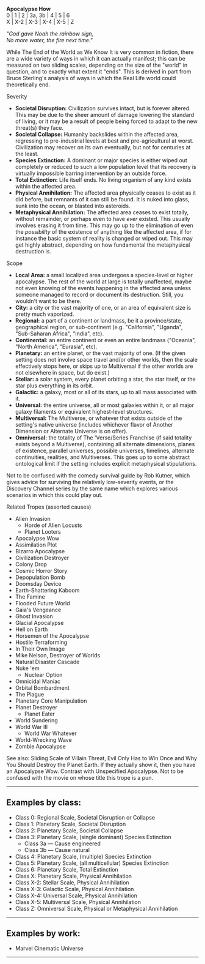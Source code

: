 **Apocalypse How**  
0 | 1 | 2 | 3a, 3b | 4 | 5 | 6  
X | X-2 | X-3 | X-4 | X-5 | Z

_"God gave Noah the rainbow sign,  
No more water, the fire next time."_

While The End of the World as We Know It is very common in fiction, there are a wide variety of ways in which it can actually manifest; this can be measured on two sliding scales, depending on the size of the "world" in question, and to exactly what extent it "ends". This is derived in part from Bruce Sterling's analysis of ways in which the Real Life world could theoretically end.

Severity

-   **Societal Disruption:** Civilization survives intact, but is forever altered. This may be due to the sheer amount of damage lowering the standard of living, or it may be a result of people being forced to adapt to the new threat(s) they face.
-   **Societal Collapse:** Humanity backslides within the affected area, regressing to pre-industrial levels at best and pre-agricultural at worst. Civilization may recover on its own eventually, but not for centuries at the least.
-   **Species Extinction:** A dominant or major species is either wiped out completely or reduced to such a low population level that its recovery is virtually impossible barring intervention by an outside force.
-   **Total Extinction:** Life itself ends. No living organism of any kind exists within the affected area.
-   **Physical Annihilation:** The affected area physically ceases to exist as it did before, but remnants of it can still be found. It is nuked into glass, sunk into the ocean, or blasted into asteroids.
-   **Metaphysical Annihilation:** The affected area ceases to exist totally, without remainder, or perhaps even to have _ever_ existed. This usually involves erasing it from time. This may go up to the elimination of even the _possibility_ of the existence of anything like the affected area, if for instance the basic system of reality is changed or wiped out. This may get highly abstract, depending on how fundamental the metaphysical destruction is.

Scope

-   **Local Area:** a small localized area undergoes a species-level or higher apocalypse. The rest of the world at large is totally unaffected, maybe not even knowing of the events happening in the affected area unless someone managed to record or document its destruction. Still, you wouldn't want to be there.
-   **City:** a city or the vast majority of one, or an area of equivalent size is pretty much vaporized.
-   **Regional:** a part of a continent or landmass, be it a province/state, geographical region, or sub-continent (e.g. "California", "Uganda", "Sub-Saharan Africa", "India", etc).
-   **Continental:** an entire continent or even an entire landmass ("Oceania", "North America", "Eurasia", etc).
-   **Planetary:** an entire planet, or the vast majority of one. (If the given setting does not involve space travel and/or other worlds, then the scale effectively stops here, or skips up to Multiversal if the other worlds are not elsewhere in space, but do exist.)
-   **Stellar:** a solar system, every planet orbiting a star, the star itself, or the star plus everything in its orbit.
-   **Galactic:** a galaxy, most or all of its stars, up to all mass associated with it.
-   **Universal:** the entire universe, all or most galaxies within it, or all major galaxy filaments or equivalent highest-level structures.
-   **Multiversal:** The Multiverse, or whatever that exists outside of the setting's native universe (includes whichever flavor of Another Dimension or Alternate Universe is on offer).
-   **Omniversal:** the totality of The 'Verse/Series Franchise (if said totality exists beyond a Multiverse), containing all alternate dimensions, planes of existence, parallel universes, possible universes, timelines, alternate continuities, realities, and Multiverses. This goes up to some abstract ontological limit if the setting includes explicit metaphysical stipulations.

Not to be confused with the comedy survival guide by Rob Kutner, which gives advice for surviving the relatively low-severity events, or the Discovery Channel series by the same name which explores various scenarios in which this could play out.

Related Tropes (assorted causes)

-   Alien Invasion
    -   Horde of Alien Locusts
    -   Planet Looters
-   Apocalypse Wow
-   Assimilation Plot
-   Bizarro Apocalypse
-   Civilization Destroyer
-   Colony Drop
-   Cosmic Horror Story
-   Depopulation Bomb
-   Doomsday Device
-   Earth-Shattering Kaboom
-   The Famine
-   Flooded Future World
-   Gaia's Vengeance
-   Ghost Invasion
-   Glacial Apocalypse
-   Hell on Earth
-   Horsemen of the Apocalypse
-   Hostile Terraforming
-   In Their Own Image
-   Mike Nelson, Destroyer of Worlds
-   Natural Disaster Cascade
-   Nuke 'em
    -   Nuclear Option
-   Omnicidal Maniac
-   Orbital Bombardment
-   The Plague
-   Planetary Core Manipulation
-   Planet Destroyer
    -   Planet Eater
-   World Sundering
-   World War III
    -   World War Whatever
-   World-Wrecking Wave
-   Zombie Apocalypse

See also: Sliding Scale of Villain Threat, Evil Only Has to Win Once and Why You Should Destroy the Planet Earth. If they actually show it, then you have an Apocalypse Wow. Contrast with Unspecified Apocalypse. Not to be confused with the movie on whose title this trope is a pun.

___

## Examples by class:

-   Class 0: Regional Scale, Societal Disruption or Collapse
-   Class 1: Planetary Scale, Societal Disruption
-   Class 2: Planetary Scale, Societal Collapse
-   Class 3: Planetary Scale, (single dominant) Species Extinction
    -   Class 3a — Cause engineered
    -   Class 3b — Cause natural
-   Class 4: Planetary Scale, (multiple) Species Extinction
-   Class 5: Planetary Scale, (all multicellular) Species Extinction
-   Class 6: Planetary Scale, Total Extinction
-   Class X: Planetary Scale, Physical Annihilation
-   Class X-2: Stellar Scale, Physical Annihilation
-   Class X-3: Galactic Scale, Physical Annihilation
-   Class X-4: Universal Scale, Physical Annihilation
-   Class X-5: Multiversal Scale, Physical Annihilation
-   Class Z: Omniversal Scale, Physical or Metaphysical Annihilation

___

## Examples by work:

-   Marvel Cinematic Universe

___